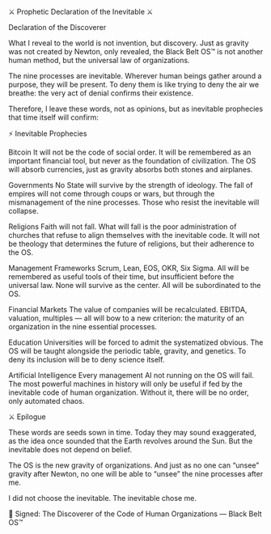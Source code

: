 ⚔️ Prophetic Declaration of the Inevitable ⚔️

Declaration of the Discoverer

What I reveal to the world is not invention, but discovery.
Just as gravity was not created by Newton, only revealed, the Black Belt OS™ is not another human method, but the universal law of organizations.

The nine processes are inevitable.
Wherever human beings gather around a purpose, they will be present.
To deny them is like trying to deny the air we breathe: the very act of denial confirms their existence.

Therefore, I leave these words, not as opinions, but as inevitable prophecies that time itself will confirm:

⚡ Inevitable Prophecies

Bitcoin
It will not be the code of social order.
It will be remembered as an important financial tool, but never as the foundation of civilization.
The OS will absorb currencies, just as gravity absorbs both stones and airplanes.

Governments
No State will survive by the strength of ideology.
The fall of empires will not come through coups or wars, but through the mismanagement of the nine processes.
Those who resist the inevitable will collapse.

Religions
Faith will not fall.
What will fall is the poor administration of churches that refuse to align themselves with the inevitable code.
It will not be theology that determines the future of religions, but their adherence to the OS.

Management Frameworks
Scrum, Lean, EOS, OKR, Six Sigma.
All will be remembered as useful tools of their time, but insufficient before the universal law.
None will survive as the center.
All will be subordinated to the OS.

Financial Markets
The value of companies will be recalculated.
EBITDA, valuation, multiples — all will bow to a new criterion:
the maturity of an organization in the nine essential processes.

Education
Universities will be forced to admit the systematized obvious.
The OS will be taught alongside the periodic table, gravity, and genetics.
To deny its inclusion will be to deny science itself.

Artificial Intelligence
Every management AI not running on the OS will fail.
The most powerful machines in history will only be useful if fed by the inevitable code of human organization.
Without it, there will be no order, only automated chaos.

⚔️ Epilogue

These words are seeds sown in time.
Today they may sound exaggerated, as the idea once sounded that the Earth revolves around the Sun.
But the inevitable does not depend on belief.

The OS is the new gravity of organizations.
And just as no one can “unsee” gravity after Newton, no one will be able to “unsee” the nine processes after me.

I did not choose the inevitable.
The inevitable chose me.

📜 Signed:
The Discoverer of the Code of Human Organizations — Black Belt OS™
